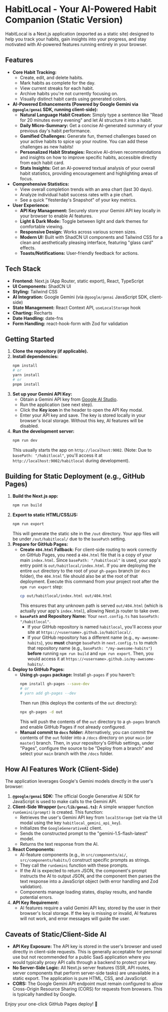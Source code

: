 
# HabitLocal - Your AI-Powered Habit Companion (Static Version)

HabitLocal is a Next.js application (exported as a static site) designed to help you track your habits, gain insights into your progress, and stay motivated with AI-powered features running entirely in your browser.

## Features

*   **Core Habit Tracking:**
    *   Create, edit, and delete habits.
    *   Mark habits as complete for the day.
    *   View current streaks for each habit.
    *   Archive habits you're not currently focusing on.
    *   Visually distinct habit cards using generated colors.
*   **AI-Powered Enhancements (Powered by Google Gemini via `@google/genai` SDK, running client-side):**
    *   **Natural Language Habit Creation:** Simply type a sentence like "Read for 20 minutes every evening" and let AI structure it into a habit.
    *   **Daily Micro-Summary:** Get a concise AI-generated summary of your previous day's habit performance.
    *   **Gamified Challenges:** Generate fun, themed challenges based on your active habits to spice up your routine. You can add these challenges as new habits!
    *   **Personalized Habit Strategies:** Receive AI-driven recommendations and insights on how to improve specific habits, accessible directly from each habit card.
    *   **Stats Insights:** Get an AI-powered textual analysis of your overall habit statistics, providing encouragement and highlighting areas of focus.
*   **Comprehensive Statistics:**
    *   View overall completion trends with an area chart (last 30 days).
    *   Analyze individual habit success rates with a pie chart.
    *   See a quick "Yesterday's Snapshot" of your key metrics.
*   **User Experience:**
    *   **API Key Management:** Securely store your Gemini API key locally in your browser to enable AI features.
    *   **Light & Dark Mode:** Toggle between light and dark themes for comfortable viewing.
    *   **Responsive Design:** Works across various screen sizes.
    *   **Modern UI:** Built with ShadCN UI components and Tailwind CSS for a clean and aesthetically pleasing interface, featuring "glass card" effects.
    *   **Toasts/Notifications:** User-friendly feedback for actions.

## Tech Stack

*   **Frontend:** Next.js (App Router, static export), React, TypeScript
*   **UI Components:** ShadCN UI
*   **Styling:** Tailwind CSS
*   **AI Integration:** Google Gemini (via `@google/genai` JavaScript SDK, client-side)
*   **State Management:** React Context API, `useLocalStorage` hook
*   **Charting:** Recharts
*   **Date Handling:** date-fns
*   **Form Handling:** react-hook-form with Zod for validation

## Getting Started

1.  **Clone the repository (if applicable).**
2.  **Install dependencies:**
    ```bash
    npm install
    # or
    yarn install
    # or
    pnpm install
    ```
3.  **Set up your Gemini API Key:**
    *   Obtain a Gemini API key from [Google AI Studio](https://aistudio.google.com/app/apikey).
    *   Run the application (see next step).
    *   Click the **Key icon** in the header to open the API Key modal.
    *   Enter your API key and save. The key is stored locally in your browser's local storage. Without this key, AI features will be disabled.
4.  **Run the development server:**
    ```bash
    npm run dev
    ```
    This usually starts the app on `http://localhost:9002`. (Note: Due to `basePath: "/habitlocal"`, you'll access it at `http://localhost:9002/habitlocal` during development).

## Building for Static Deployment (e.g., GitHub Pages)

1.  **Build the Next.js app:**
    ```bash
    npm run build
    ```
2.  **Export to static HTML/CSS/JS:**
    ```bash
    npm run export
    ```
    This will generate the static site in the `/out` directory. Your app files will be under `/out/habitlocal/` due to the `basePath` setting.
3.  **Prepare for GitHub Pages:**
    *   **Create `404.html` Fallback:** For client-side routing to work correctly on GitHub Pages, you need a `404.html` file that is a copy of your main `index.html`. Since `basePath: "/habitlocal"` is used, your app's entry point is `out/habitlocal/index.html`.
        If you are deploying the entire `out` directory to the root of your `gh-pages` branch (or `docs` folder), the `404.html` file should also be at the root of that deployment.
        Execute this command from your project root after the `npm run export` step:
        ```bash
        cp out/habitlocal/index.html out/404.html
        ```
        This ensures that any unknown path is served `out/404.html` (which is actually your app's `index.html`), allowing Next.js router to take over.
    *   **`basePath` and Repository Name:** Your `next.config.ts` has `basePath: "/habitlocal"`.
        *   If your GitHub repository is named `habitlocal`, you'll access your site at `https://<username>.github.io/habitlocal/`.
        *   If your GitHub repository has a different name (e.g., `my-awesome-habits`), you **must** change `basePath` in `next.config.ts` to match that repository name (e.g., `basePath: "/my-awesome-habits"`) **before** running `npm run build` and `npm run export`. Then, you would access it at `https://<username>.github.io/my-awesome-habits/`.
4.  **Deploy to GitHub Pages:**
    *   **Using `gh-pages` package:**
        Install `gh-pages` if you haven't:
        ```bash
        npm install gh-pages --save-dev
        # or
        # yarn add gh-pages --dev
        ```
        Then run (this deploys the contents of the `out` directory):
        ```bash
        npx gh-pages -d out
        ```
        This will push the contents of the `out` directory to a `gh-pages` branch and enable GitHub Pages if not already configured.
    *   **Manual commit to `docs` folder:**
        Alternatively, you can commit the contents of the `out` folder into a `/docs` directory on your `main` (or `master`) branch. Then, in your repository's GitHub settings, under "Pages", configure the source to be "Deploy from a branch" and select your `main` branch with the `/docs` folder.

## How AI Features Work (Client-Side)

The application leverages Google's Gemini models directly in the user's browser:

1.  **`@google/genai` SDK:** The official Google Generative AI SDK for JavaScript is used to make calls to the Gemini API.
2.  **Client-Side Wrapper (`src/lib/genai.ts`):** A simple wrapper function `runGemini(prompt)` is created. This function:
    *   Retrieves the user's Gemini API key from `localStorage` (set via the UI modal using the key `habitlocal_gemini_api_key`).
    *   Initializes the `GoogleGenerativeAI` client.
    *   Sends the constructed prompt to the "gemini-1.5-flash-latest" model.
    *   Returns the text response from the AI.
3.  **React Components:**
    *   AI-feature components (e.g., in `src/components/ai/`, `src/components/habits/`) construct specific prompts as strings.
    *   They call the `runGemini` function with these prompts.
    *   If the AI is expected to return JSON, the component's prompt instructs the AI to output JSON, and the component then parses the text response into a JavaScript object (with error handling and Zod validation).
    *   Components manage loading states, display results, and handle potential errors.
4.  **API Key Requirement:**
    *   AI features require a valid Gemini API key, stored by the user in their browser's local storage. If the key is missing or invalid, AI features will not work, and error messages will guide the user.

## Caveats of Static/Client-Side AI

*   **API Key Exposure:** The API key is stored in the user's browser and used directly in client-side requests. This is generally acceptable for personal use but not recommended for a public SaaS application where you would typically proxy API calls through a backend to protect your key.
*   **No Server-Side Logic:** All Next.js server features (SSR, API routes, server components that perform server-side tasks) are unavailable in a static export. The application is pure HTML, CSS, and JavaScript.
*   **CORS:** The Google Gemini API endpoint must remain configured to allow Cross-Origin Resource Sharing (CORS) for requests from browsers. This is typically handled by Google.

Enjoy your one-click GitHub Pages deploy! 🚀
